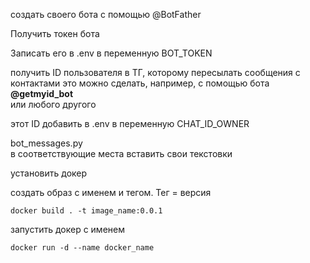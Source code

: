 создать своего бота с помощью @BotFather

Получить токен бота

Записать его в .env в переменную BOT_TOKEN 

получить ID пользователя в ТГ, которому пересылать сообщения с контактами
это можно сделать, например, 
с помощью бота **@getmyid_bot** <br>
или любого другого

этот ID добавить в .env в переменную CHAT_ID_OWNER

bot_messages.py<br>
в соответствующие места вставить свои текстовки

установить докер

создать образ с именем и тегом. Тег = версия
```commandline
docker build . -t image_name:0.0.1
```

запустить докер с именем
```commandline
docker run -d --name docker_name
```

